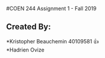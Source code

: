 #COEN 244 Assignment 1 - Fall 2019

## Created By:
*Kristopher Beauchemin 40109581 :+1:  
*Hadrien Ovize